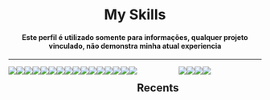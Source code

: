 <h1 align="center">My Skills</h1>
<h4 align="center">Este perfil é utilizado somente para informações, qualquer projeto vinculado, não demonstra minha atual experiencia</h4>

<hr>
<div style="display: flex; flex-wrap: wrap">
    <img src="https://img.shields.io/badge/JavaScript-F7DF1E?style=for-the-badge&logo=javascript&logoColor=black" />
    <img src="https://img.shields.io/badge/TypeScript-007ACC?style=for-the-badge&logo=typescript&logoColor=white" />
    <img src="https://img.shields.io/badge/PHP-808BB6?style=for-the-badge&logo=php&logoColor=ffffff" />
    <img src="https://img.shields.io/badge/C%23-6B3878?style=for-the-badge&logo=C#&logoColor=white" />
    <img src="https://img.shields.io/badge/Angular-1568C3?style=for-the-badge&logo=angular&logoColor=%23c3002f" />
    <img src="https://img.shields.io/badge/React-282C34?style=for-the-badge&logo=react&logoColor=%2361dafb" />
    <img src="https://img.shields.io/badge/Nest-FFF?style=for-the-badge&logo=nestjs&logoColor=%23d6214a" />
    <img src="https://img.shields.io/badge/Node-339933?style=for-the-badge&logo=Node.js&logoColor=ffffff" />
        <br>
    <img src="https://img.shields.io/badge/Heroku-430098?style=for-the-badge&logo=heroku&logoColor=white" />
    <img src="https://img.shields.io/badge/Vercel-575757?style=for-the-badge&logo=vercel&logoColor=white" />
    <img src="https://img.shields.io/badge/PostgreSQL-316192?style=for-the-badge&logo=postgresql&logoColor=white" />
    <img src="https://img.shields.io/badge/SQLite-147DC3?style=for-the-badge&logo=sqlite&logoColor=white" />
    <img src="https://img.shields.io/badge/MySQL-00000F?style=for-the-badge&logo=mysql&logoColor=white" />
    <img src="https://img.shields.io/badge/-API-181717?style=for-the-badge&logo=json" />
    <img src="https://img.shields.io/badge/HTML5-E34F26?style=for-the-badge&logo=html5&logoColor=white" />
    <img src="https://img.shields.io/badge/CSS3-1572B6?style=for-the-badge&logo=css3&logoColor=white" />
        <br>
    <h2 align="center">Recents</h2>
    <img src="https://img.shields.io/badge/Dart-339933?style=for-the-badge&logo=Dart&logoColor=ffffff" />
    <img src="https://img.shields.io/badge/Flutter-4A4A4A?style=for-the-badge&logo=Flutter&logoColor=1967d2" />
    <img src="https://img.shields.io/badge/Java-ED8B00?style=for-the-badge&logo=java&logoColor=white" />
    <img src="https://img.shields.io/badge/Spring-6DB33F?style=for-the-badge&logo=spring&logoColor=white" />
</div>
